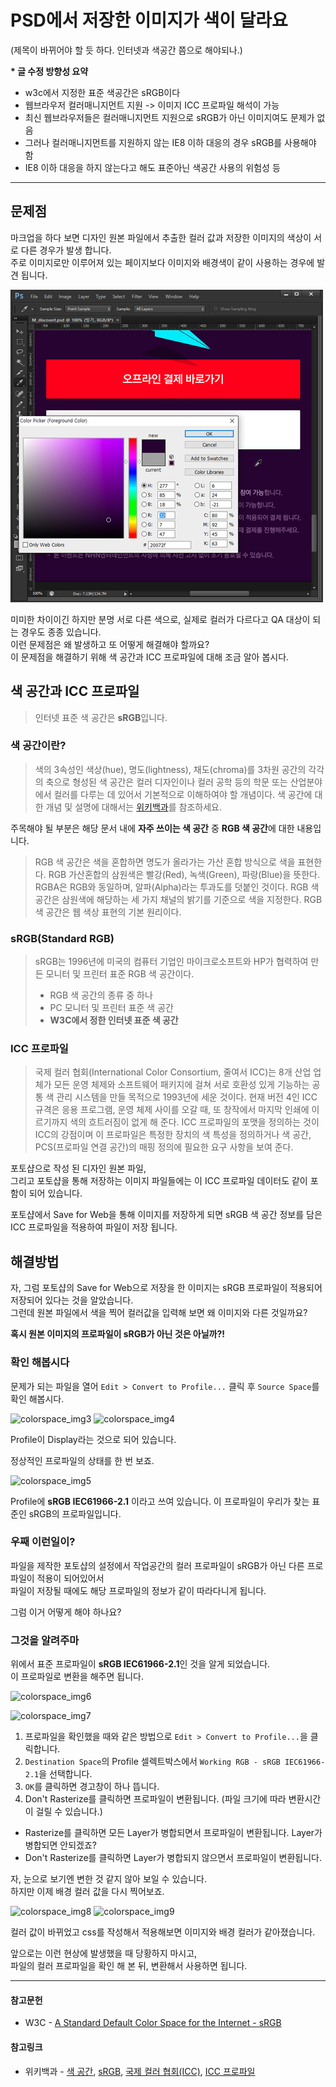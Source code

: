 # PSD에서 저장한 이미지가 색이 달라요
(제목이 바뀌어야 할 듯 하다. 인터넷과 색공간 쯤으로 해야되나.)

**\* 글 수정 방향성 요약**

- w3c에서 지정한 표준 색공간은 sRGB이다
- 웹브라우저 컬러매니지먼트 지원 -> 이미지 ICC 프로파일 해석이 가능
- 최신 웹브라우저들은 컬러매니지먼트 지원으로 sRGB가 아닌 이미지여도 문제가 없음
- 그러나 컬러매니지먼트를 지원하지 않는 IE8 이하 대응의 경우 sRGB를 사용해야 함
- IE8 이하 대응을 하지 않는다고 해도 표준아닌 색공간 사용의 위험성 등

*****

## 문제점

마크업을 하다 보면 디자인 원본 파일에서 추출한 컬러 값과 저장한 이미지의 색상이 서로 다른 경우가 발생 합니다.    
주로 이미지로만 이루어져 있는 페이지보다 이미지와 배경색이 같이 사용하는 경우에 발견 됩니다.

![colorspace_img1](images/colorspace/colorspace_img1.jpg)

미미한 차이이긴 하지만 분명 서로 다른 색으로, 실제로 컬러가 다르다고 QA 대상이 되는 경우도 종종 있습니다.    
이런 문제점은 왜 발생하고 또 어떻게 해결해야 할까요?    
이 문제점을 해결하기 위해 색 공간과 ICC 프로파일에 대해 조금 알아 봅시다.

## 색 공간과 ICC 프로파일

>인터넷 표준 색 공간은 **sRGB**입니다.

### 색 공간이란?
>색의 3속성인 색상(hue), 명도(lightness), 채도(chroma)를 3차원 공간의 각각의 축으로 형성된 색 공간은 컬러 디자인이나 컬러 공학 등의 학문 또는 산업분야에서 컬러를 다루는 데 있어서 기본적으로 이해하여야 할 개념이다.
색 공간에 대한 개념 및 설명에 대해서는 [위키백과](https://ko.wikipedia.org/wiki/%EC%83%89_%EA%B3%B5%EA%B0%84)를 참조하세요.

주목해야 될 부분은 해당 문서 내에 **자주 쓰이는 색 공간** 중 **RGB 색 공간**에 대한 내용입니다.

>RGB 색 공간은 색을 혼합하면 명도가 올라가는 가산 혼합 방식으로 색을 표현한다. RGB 가산혼합의 삼원색은 빨강(Red), 녹색(Green), 파랑(Blue)을 뜻한다. RGBA은 RGB와 동일하며, 알파(Alpha)라는 투과도를 덧붙인 것이다. RGB 색 공간은 삼원색에 해당하는 세 가지 채널의 밝기를 기준으로 색을 지정한다. RGB 색 공간은 웹 색상 표현의 기본 원리이다.

### sRGB(Standard RGB)
>sRGB는 1996년에 미국의 컴퓨터 기업인 마이크로소프트와 HP가 협력하여 만든 모니터 및 프린터 표준 RGB 색 공간이다.
>
>- RGB 색 공간의 종류 중 하나
>- PC 모니터 및 프린터 표준 색 공간
>- **W3C에서 정한 인터넷 표준 색 공간**

### ICC 프로파일
>국제 컬러 협회(International Color Consortium, 줄여서 ICC)는 8개 산업 업체가 모든 운영 체제와 소프트웨어 패키지에 걸쳐 서로 호환성 있게 기능하는 공통 색 관리 시스템을 만들 목적으로 1993년에 세운 것이다.
>현재 버전 4인 ICC 규격은 응용 프로그램, 운영 체제 사이를 오갈 때, 또 창작에서 마지막 인쇄에 이르기까지 색의 흐트러짐이 없게 해 준다.
>ICC 프로파일의 포맷을 정의하는 것이 ICC의 강점이며 이 프로파일은 특정한 장치의 색 특성을 정의하거나 색 공간, PCS(프로파일 연결 공간)의 매핑 정의에 필요한 요구 사항을 보여 준다.

포토샵으로 작성 된 디자인 원본 파일,    
그리고 포토샵을 통해 저장하는 이미지 파일들에는 이 ICC 프로파일 데이터도 같이 포함이 되어 있습니다.

포토샵에서 Save for Web을 통해 이미지를 저장하게 되면 sRGB 색 공간 정보를 담은 ICC 프로파일을 적용하여 파일이 저장 됩니다.

## 해결방법
자, 그럼 포토샵의 Save for Web으로 저장을 한 이미지는 sRGB 프로파일이 적용되어 저장되어 있다는 것을 알았습니다.    
그런데 원본 파일에서 색을 찍어 컬러값을 입력해 보면 왜 이미지와 다른 것일까요?

**혹시 원본 이미지의 프로파일이 sRGB가 아닌 것은 아닐까?!**

### 확인 해봅시다
문제가 되는 파일을 열어 `Edit > Convert to Profile...` 클릭 후 `Source Space`를 확인 해봅시다.

![colorspace_img3](https://lh3.googleusercontent.com/ma7ExMV_8U_UW4MZGhyim08h9L7NbsXAZSugXaU-JemIew92yzRpRrvlLTJeIzeAkb0bFVtwxKQ2GRw) ![colorspace_img4](https://lh6.googleusercontent.com/sSTa747l4a2ZyZyspuVU_SGjqAhBLCeLJSL7I5oUp361ap3T0-qc7QObrbPN1QeH4OLDf6f_e54caC0)

Profile이 Display라는 것으로 되어 있습니다.

정상적인 프로파일의 상태를 한 번 보죠.

![colorspace_img5](https://lh5.googleusercontent.com/TRfV2uUS1sXKYbSyjcnbNBm1i9SggjnxQ03xcA80HEYJYVYNYBUdbOPm8R6HJBLc3hiv_3WIufz5GZ4)

Profile에 **sRGB IEC61966-2.1** 이라고 쓰여 있습니다.
이 프로파일이 우리가 찾는 표준인 sRGB의 프로파일입니다.

### 우째 이런일이?
파일을 제작한 포토샵의 설정에서 작업공간의 컬러 프로파일이 sRGB가 아닌 다른 프로파일이 적용이 되어있어서    
파일이 저장될 때에도 해당 프로파일의 정보가 같이 따라다니게 됩니다.

그럼 이거 어떻게 해야 하나요?

### 그것을 알려주마
위에서 표준 프로파일이 **sRGB IEC61966-2.1**인 것을 알게 되었습니다.    
이 프로파일로 변환을 해주면 됩니다.

![colorspace_img6](https://lh5.googleusercontent.com/UsNo5AhPnc-N_ItKdFWofJ1Ucnox532EcFtRN2raoEfyC10FuqpmDDLVMpUhqq-iHq5hW6X43ar3bN8)

![colorspace_img7](https://lh3.googleusercontent.com/7Ou5VZL6deh-bXec4E4V7l-jWq25h1DopFXIpD94ob_BUrDNiyujK019ceERmggVP4CUhhrNlq0qW3I)

1. 프로파일을 확인했을 때와 같은 방법으로 `Edit > Convert to Profile...`을 클릭합니다.
2. `Destination Space`의 Profile 셀렉트박스에서 `Working RGB - sRGB IEC61966-2.1`을 선택합니다.
3. `OK`를 클릭하면 경고창이 하나 뜹니다.
4. Don't Rasterize를 클릭하면 프로파일이 변환됩니다. (파일 크기에 따라 변환시간이 걸릴 수 있습니다.)
 - Rasterize를 클릭하면 모든 Layer가 병합되면서 프로파일이 변환됩니다. Layer가 병합되면 안되겠죠?
 - Don't Rasterize를 클릭하면 Layer가 병합되지 않으면서 프로파일이 변환됩니다.

자, 눈으로 보기엔 변한 것 같지 않아 보일 수 있습니다.    
하지만 이제 배경 컬러 값을 다시 찍어보죠.

![colorspace_img8](https://lh5.googleusercontent.com/Qr_MfO2rPAyfL-Z0XNNJF3xn9JRkyw7wKT2-H3v7Bi7ypBDdoKIcL2gYIOABNEHKmSDjKPC-nV0SOV0) ![colorspace_img9](https://lh6.googleusercontent.com/T2PsZt4Aqj7IGgqSEZqTMz6vAnEhso1Yqo6d5vWxnfKNf8L672ueamruNSkhSiQC8QjzY8rVoQf7S6o)

컬러 값이 바뀌었고 css를 작성해서 적용해보면 이미지와 배경 컬러가 같아졌습니다.

앞으로는 이런 현상에 발생했을 때 당황하지 마시고,    
파일의 컬러 프로파일을 확인 해 본 뒤, 변환해서 사용하면 됩니다.

***

#### 참고문헌
- W3C - [A Standard Default Color Space for the Internet - sRGB](https://www.w3.org/Graphics/Color/sRGB.html)

#### 참고링크
- 위키백과 - [색 공간](https://ko.wikipedia.org/wiki/%EC%83%89_%EA%B3%B5%EA%B0%84), [sRGB](https://ko.wikipedia.org/wiki/SRGB), [국제 컬러 협회(ICC)](https://ko.wikipedia.org/wiki/%EA%B5%AD%EC%A0%9C_%EC%BB%AC%EB%9F%AC_%ED%98%91%ED%9A%8C), [ICC 프로파일](https://ko.wikipedia.org/wiki/ICC_%ED%94%84%EB%A1%9C%ED%8C%8C%EC%9D%BC)
